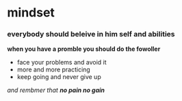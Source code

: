 # mindset 

### everybody should beleive in him self and abilities 
**when you have a promble you should do the fowoller**

- face your problems and avoid it
- more and more practicing 
- keep going and never give up

*and rembmer that*
***no pain no gain***
